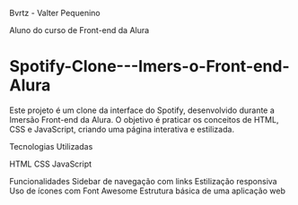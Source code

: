 Bvrtz - Valter Pequenino

 Aluno do curso de Front-end da Alura


# Spotify-Clone---Imers-o-Front-end-Alura

Este projeto é um clone da interface do Spotify, desenvolvido durante a Imersão Front-end da Alura. O objetivo é praticar os conceitos de HTML, CSS e JavaScript, criando uma página interativa e estilizada.

Tecnologias Utilizadas

HTML
CSS
JavaScript

Funcionalidades
Sidebar de navegação com links
Estilização responsiva
Uso de ícones com Font Awesome
Estrutura básica de uma aplicação web
